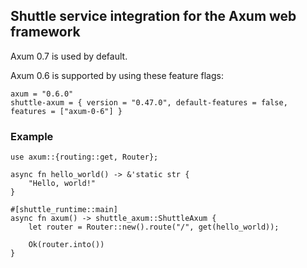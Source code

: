 ## Shuttle service integration for the Axum web framework

Axum 0.7 is used by default.

Axum 0.6 is supported by using these feature flags:

```toml,ignore
axum = "0.6.0"
shuttle-axum = { version = "0.47.0", default-features = false, features = ["axum-0-6"] }
```

### Example

```rust,ignore
use axum::{routing::get, Router};

async fn hello_world() -> &'static str {
    "Hello, world!"
}

#[shuttle_runtime::main]
async fn axum() -> shuttle_axum::ShuttleAxum {
    let router = Router::new().route("/", get(hello_world));

    Ok(router.into())
}
```
